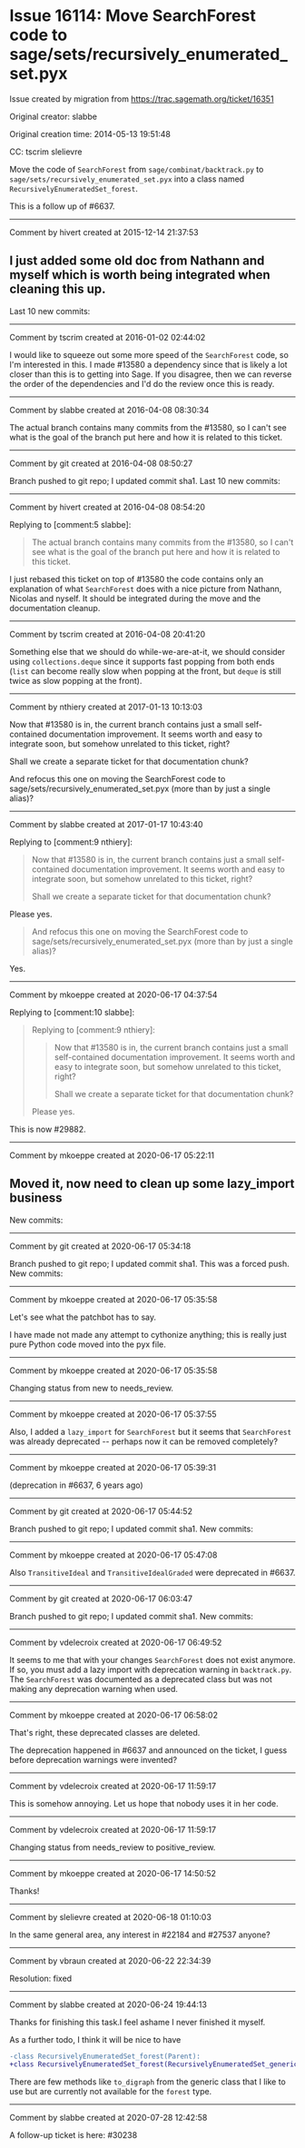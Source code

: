 # Issue 16114: Move SearchForest code to sage/sets/recursively_enumerated_set.pyx

Issue created by migration from https://trac.sagemath.org/ticket/16351

Original creator: slabbe

Original creation time: 2014-05-13 19:51:48

CC:  tscrim slelievre

Move the code of `SearchForest` from `sage/combinat/backtrack.py` to `sage/sets/recursively_enumerated_set.pyx` into a class named `RecursivelyEnumeratedSet_forest`.

This is a follow up of #6637.


---

Comment by hivert created at 2015-12-14 21:37:53

I just added some old doc from Nathann and myself which is worth being integrated when cleaning this up.
----
Last 10 new commits:


---

Comment by tscrim created at 2016-01-02 02:44:02

I would like to squeeze out some more speed of the `SearchForest` code, so I'm interested in this. I made #13580 a dependency since that is likely a lot closer than this is to getting into Sage. If you disagree, then we can reverse the order of the dependencies and I'd do the review once this is ready.


---

Comment by slabbe created at 2016-04-08 08:30:34

The actual branch contains many commits from the #13580, so I can't see what is the goal of the branch put here and how it is related to this ticket.


---

Comment by git created at 2016-04-08 08:50:27

Branch pushed to git repo; I updated commit sha1. Last 10 new commits:


---

Comment by hivert created at 2016-04-08 08:54:20

Replying to [comment:5 slabbe]:
> The actual branch contains many commits from the #13580, so I can't see what is the goal of the branch put here and how it is related to this ticket.

I just rebased this ticket on top of #13580 the code contains only an explanation of what `SearchForest` does with a nice picture from Nathann, Nicolas and nyself. It should be integrated during the move and the documentation cleanup.


---

Comment by tscrim created at 2016-04-08 20:41:20

Something else that we should do while-we-are-at-it, we should consider using `collections.deque` since it supports fast popping from both ends (`list` can become really slow when popping at the front, but `deque` is still twice as slow popping at the front).


---

Comment by nthiery created at 2017-01-13 10:13:03

Now that #13580 is in, the current branch contains just a small
self-contained documentation improvement. It seems worth and easy to
integrate soon, but somehow unrelated to this ticket, right?

Shall we create a separate ticket for that documentation chunk?

And refocus this one on moving the SearchForest code to
sage/sets/recursively_enumerated_set.pyx (more than by just a single
alias)?


---

Comment by slabbe created at 2017-01-17 10:43:40

Replying to [comment:9 nthiery]:
> Now that #13580 is in, the current branch contains just a small
> self-contained documentation improvement. It seems worth and easy to
> integrate soon, but somehow unrelated to this ticket, right?
> 
> Shall we create a separate ticket for that documentation chunk?

Please yes.

> And refocus this one on moving the SearchForest code to
> sage/sets/recursively_enumerated_set.pyx (more than by just a single
> alias)?

Yes.


---

Comment by mkoeppe created at 2020-06-17 04:37:54

Replying to [comment:10 slabbe]:
> Replying to [comment:9 nthiery]:
> > Now that #13580 is in, the current branch contains just a small
> > self-contained documentation improvement. It seems worth and easy to
> > integrate soon, but somehow unrelated to this ticket, right?
> > 
> > Shall we create a separate ticket for that documentation chunk?
> 
> Please yes.

This is now #29882.


---

Comment by mkoeppe created at 2020-06-17 05:22:11

Moved it, now need to clean up some lazy_import business
----
New commits:


---

Comment by git created at 2020-06-17 05:34:18

Branch pushed to git repo; I updated commit sha1. This was a forced push. New commits:


---

Comment by mkoeppe created at 2020-06-17 05:35:58

Let's see what the patchbot has to say.

I have made not made any attempt to cythonize anything; this is really just pure Python code moved into the pyx file.


---

Comment by mkoeppe created at 2020-06-17 05:35:58

Changing status from new to needs_review.


---

Comment by mkoeppe created at 2020-06-17 05:37:55

Also, I added a `lazy_import` for `SearchForest` but it seems that `SearchForest` was already deprecated -- perhaps now it can be removed completely?


---

Comment by mkoeppe created at 2020-06-17 05:39:31

(deprecation in #6637, 6 years ago)


---

Comment by git created at 2020-06-17 05:44:52

Branch pushed to git repo; I updated commit sha1. New commits:


---

Comment by mkoeppe created at 2020-06-17 05:47:08

Also `TransitiveIdeal` and `TransitiveIdealGraded` were deprecated in #6637.


---

Comment by git created at 2020-06-17 06:03:47

Branch pushed to git repo; I updated commit sha1. New commits:


---

Comment by vdelecroix created at 2020-06-17 06:49:52

It seems to me that with your changes `SearchForest` does not exist anymore. If so, you must add a lazy import with deprecation warning in `backtrack.py`. The `SearchForest` was documented as a deprecated class but was not making any deprecation warning when used.


---

Comment by mkoeppe created at 2020-06-17 06:58:02

That's right, these deprecated classes are deleted.

The deprecation happened in #6637 and announced on the ticket, I guess before deprecation warnings were invented?


---

Comment by vdelecroix created at 2020-06-17 11:59:17

This is somehow annoying. Let us hope that nobody uses it in her code.


---

Comment by vdelecroix created at 2020-06-17 11:59:17

Changing status from needs_review to positive_review.


---

Comment by mkoeppe created at 2020-06-17 14:50:52

Thanks!


---

Comment by slelievre created at 2020-06-18 01:10:03

In the same general area, any interest in #22184 and #27537 anyone?


---

Comment by vbraun created at 2020-06-22 22:34:39

Resolution: fixed


---

Comment by slabbe created at 2020-06-24 19:44:13

Thanks for finishing this task.I feel ashame I never finished it myself.

As a further todo, I think it will be nice to have


```diff
-class RecursivelyEnumeratedSet_forest(Parent):
+class RecursivelyEnumeratedSet_forest(RecursivelyEnumeratedSet_generic):
```


There are few methods like `to_digraph` from the generic class that I like to use but are currently not available for the `forest` type.


---

Comment by slabbe created at 2020-07-28 12:42:58

A follow-up ticket is here: #30238
